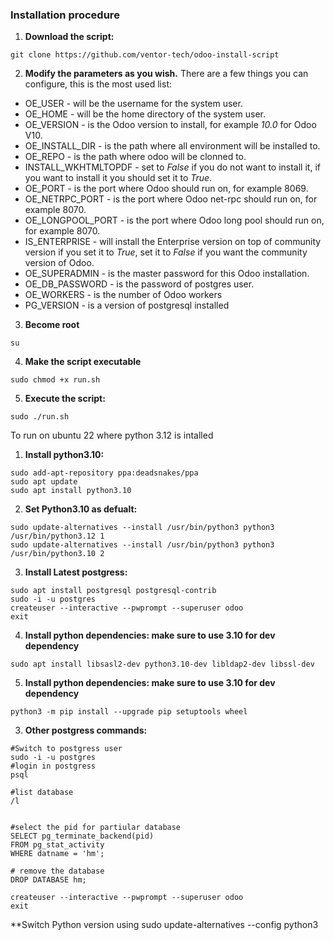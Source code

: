 <h3>Installation procedure</h3>

1. **Download the script:**
```text
git clone https://github.com/ventor-tech/odoo-install-script
```
2. **Modify the parameters as you wish.**
There are a few things you can configure, this is the most used list:

- OE_USER - will be the username for the system user.
- OE_HOME - will be the home directory of the system user.
- OE_VERSION - is the Odoo version to install, for example _10.0_ for Odoo V10.
- OE_INSTALL_DIR - is the path where all environment will be installed to.
- OE_REPO - is the path where odoo will be clonned to.
- INSTALL_WKHTMLTOPDF - set to _False_ if you do not want to install it, if you want to install it you should set it to _True_.
- OE_PORT - is the port where Odoo should run on, for example 8069.
- OE_NETRPC_PORT - is the port where Odoo net-rpc should run on, for example 8070.
- OE_LONGPOOL_PORT - is the port where Odoo long pool should run on, for example 8070.
- IS_ENTERPRISE - will install the Enterprise version on top of community version if you set it to _True_, set it to _False_ if you want the community version of Odoo.
- OE_SUPERADMIN - is the master password for this Odoo installation.
- OE_DB_PASSWORD - is the password of postgres user.
- OE_WORKERS - is the number of Odoo workers
- PG_VERSION - is a version of postgresql installed

3. **Become root**
```text
su
```
4. **Make the script executable**
```text
sudo chmod +x run.sh
```
5. **Execute the script:**
```text
sudo ./run.sh
```
To run on ubuntu 22 where python 3.12 is intalled


1. **Install python3.10:**
```text
sudo add-apt-repository ppa:deadsnakes/ppa
sudo apt update
sudo apt install python3.10

```
2. **Set Python3.10 as defualt:**
```text
sudo update-alternatives --install /usr/bin/python3 python3 /usr/bin/python3.12 1
sudo update-alternatives --install /usr/bin/python3 python3 /usr/bin/python3.10 2
```

3. **Install Latest postgress:**
```text
sudo apt install postgresql postgresql-contrib
sudo -i -u postgres
createuser --interactive --pwprompt --superuser odoo
exit
```
4. **Install python dependencies: make sure to use 3.10 for dev dependency**
```text
sudo apt install libsasl2-dev python3.10-dev libldap2-dev libssl-dev
```
5. **Install python dependencies: make sure to use 3.10 for dev dependency**
```text
python3 -m pip install --upgrade pip setuptools wheel
```

3. **Other postgress commands:**
```text
#Switch to postgress user
sudo -i -u postgres
#login in postgress
psql

#list database
/l


#select the pid for partiular database
SELECT pg_terminate_backend(pid)
FROM pg_stat_activity
WHERE datname = 'hm';

# remove the database
DROP DATABASE hm;

createuser --interactive --pwprompt --superuser odoo
exit
```

**Switch Python version using sudo update-alternatives --config python3

